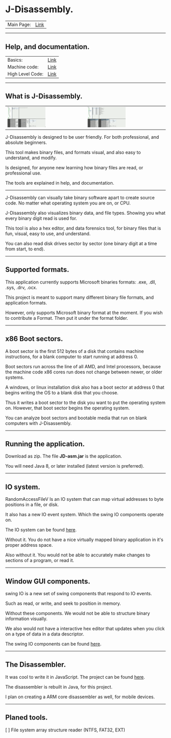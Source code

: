 J-Disassembly.
=============================

<table>
  <tr><td>Main Page:</td><td><a href="https://recoskie.github.io/J-Disassembly/index.html">Link</a></td></tr>
</table>

------------------------------------------------------------

## Help, and documentation.

<table>
  <tr><td>Basics:</td><td><a href="https://recoskie.github.io/J-Disassembly/docs/Basics.html">Link</a></td></tr>
  <tr><td>Machine code:</td><td><a href="https://recoskie.github.io/J-Disassembly/docs/Machine.html">Link</a></td></tr>
  <tr><td>High Level Code:</td><td><a href="https://recoskie.github.io/J-Disassembly/docs/Code.html">Link</a></td></tr>
</table>

------------------------------------------------------------

## What is J-Disassembly.

<table>
  <tr>
    <td>
      <a href="/docs/Figs/pre1.gif" target="_blank"><img src="/docs/Figs/pre1.gif" style="width:50%;"></a>
    </td>
    <td>
      <a href="/docs/Figs/pre2.gif" target="_blank"><img src="/docs/Figs/pre2.gif" style="width:50%;"></a>
    </td>
  </tr>
</table>

J-Disassembly is designed to be user friendly. For both professional, and absolute beginners.

This tool makes binary files, and formats visual, and also easy to understand, and modify.

Is designed, for anyone new learning how binary files are read, or professional use.

The tools are explained in help, and documentation.

------------------------------------------------------------

J-Disassembly can visually take binary software apart to create source code. No matter what operating system you are on, or CPU.

J-Disassembly also visualizes binary data, and file types. Showing you what every binary digit read is used for.

This tool is also a hex editor, and data forensics tool, for binary files that is fun, visual, easy to use, and understand.

You can also read disk drives sector by sector (one binary digit at a time from start, to end).

------------------------------------------------------------
Supported formats.
------------------------------------------------------------

This application currently supports Microsoft binaries formats: .exe, .dll, .sys, .drv, .ocx.

This project is meant to support many different binary file formats, and application formats.

However, only supports Microsoft binary format at the moment. If you wish to contribute a Format. Then put it under the format folder.

------------------------------------------------------------
x86 Boot sectors.
------------------------------------------------------------

A boot sector is the first 512 bytes of a disk that contains machine instructions, for a blank computer to start running at address 0.

Boot sectors run across the line of all AMD, and Intel processors, because the machine code x86 cores run does not change between newer, or older systems.

A windows, or linux installation disk also has a boot sector at address 0 that begins writing the OS to a blank disk that you choose.

Thus it writes a boot sector to the disk you want to put the operating system on. However, that boot sector begins the operating system.

You can analyze boot sectors and bootable media that run on blank computers with J-Disassembly.

------------------------------------------------------------
Running the application.
------------------------------------------------------------

Download as zip. The file <strong>JD-asm.jar</strong> is the application.

You will need Java 8, or later installed (latest version is preferred).

------------------------------------------------------------
IO system.
------------------------------------------------------------

RandomAccessFileV Is an IO system that can map virtual addresses to byte positions in a file, or disk.

It also has a new IO event system. Which the swing IO components operate on.

The IO system can be found <a href="https://github.com/Recoskie/RandomAccessFileV">here</a>.

Without it. You do not have a nice virtually mapped binary application in it's proper address space.

Also without it. You would not be able to accurately make changes to sections of a program, or read it.

------------------------------------------------------------
Window GUI components.
------------------------------------------------------------

swing IO is a new set of swing components that respond to IO events.

Such as read, or write, and seek to position in memory.

Without these components. We would not be able to structure binary information visually.

We also would not have a interactive hex editor that updates when you click on a type of data in a data descriptor.

The swing IO components can be found <a href="https://github.com/Recoskie/swingIO">here</a>.

------------------------------------------------------------
The Disassembler.
------------------------------------------------------------

It was cool to write it in JavaScript. The project can be found <a href="https://github.com/Recoskie/X86-64-CPU-Binary-Code-Disassembler-JS">here</a>.

The disassembler is rebuilt in Java, for this project.

I plan on creating a ARM core disassembler as well, for mobile devices.

------------------------------------------------------------
Planed tools.
------------------------------------------------------------

[ ] File system array structure reader (NTFS, FAT32, EXT)
